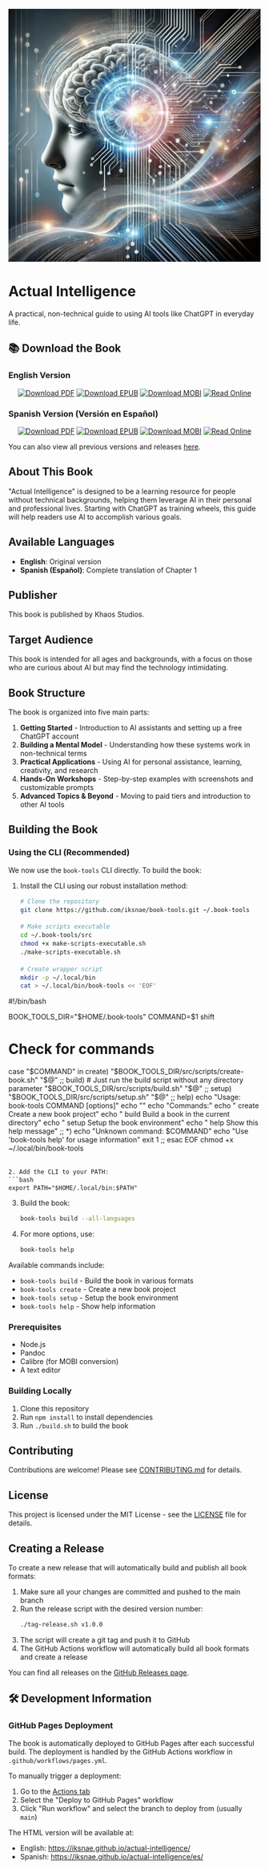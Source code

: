 ![cover](./art/image.png)

# Actual Intelligence

A practical, non-technical guide to using AI tools like ChatGPT in everyday life.

## 📚 Download the Book

### English Version

<div align="center">

[![Download PDF](https://img.shields.io/badge/Download-PDF%20Version-blue?style=for-the-badge&logo=adobe-acrobat-reader)](https://github.com/iksnae/actual-intelligence/releases/latest/download/en/actual-intelligence.pdf)
[![Download EPUB](https://img.shields.io/badge/Download-EPUB%20Version-green?style=for-the-badge&logo=apple)](https://github.com/iksnae/actual-intelligence/releases/latest/download/en/actual-intelligence.epub)
[![Download MOBI](https://img.shields.io/badge/Download-Kindle%20Version-orange?style=for-the-badge&logo=amazon)](https://github.com/iksnae/actual-intelligence/releases/latest/download/en/actual-intelligence.mobi)
[![Read Online](https://img.shields.io/badge/Read-Web%20Version-purple?style=for-the-badge&logo=html5)](https://iksnae.github.io/actual-intelligence/)

</div>

### Spanish Version (Versión en Español)

<div align="center">

[![Download PDF](https://img.shields.io/badge/Descargar-Versión%20PDF-blue?style=for-the-badge&logo=adobe-acrobat-reader)](https://github.com/iksnae/actual-intelligence/releases/latest/download/es/actual-intelligence.pdf)
[![Download EPUB](https://img.shields.io/badge/Descargar-Versión%20EPUB-green?style=for-the-badge&logo=apple)](https://github.com/iksnae/actual-intelligence/releases/latest/download/es/actual-intelligence.epub)
[![Download MOBI](https://img.shields.io/badge/Descargar-Versión%20Kindle-orange?style=for-the-badge&logo=amazon)](https://github.com/iksnae/actual-intelligence/releases/latest/download/es/actual-intelligence.mobi)
[![Read Online](https://img.shields.io/badge/Leer-Versión%20Web-purple?style=for-the-badge&logo=html5)](https://iksnae.github.io/actual-intelligence/es/)

</div>

You can also view all previous versions and releases [here](https://github.com/iksnae/actual-intelligence/releases).

## About This Book

"Actual Intelligence" is designed to be a learning resource for people without technical backgrounds, helping them leverage AI in their personal and professional lives. Starting with ChatGPT as training wheels, this guide will help readers use AI to accomplish various goals.

## Available Languages

- **English**: Original version
- **Spanish (Español)**: Complete translation of Chapter 1

## Publisher

This book is published by Khaos Studios.

## Target Audience

This book is intended for all ages and backgrounds, with a focus on those who are curious about AI but may find the technology intimidating.

## Book Structure

The book is organized into five main parts:

1. **Getting Started** - Introduction to AI assistants and setting up a free ChatGPT account
2. **Building a Mental Model** - Understanding how these systems work in non-technical terms
3. **Practical Applications** - Using AI for personal assistance, learning, creativity, and research
4. **Hands-On Workshops** - Step-by-step examples with screenshots and customizable prompts
5. **Advanced Topics & Beyond** - Moving to paid tiers and introduction to other AI tools

## Building the Book

### Using the CLI (Recommended)

We now use the `book-tools` CLI directly. To build the book:

1. Install the CLI using our robust installation method:
   ```bash
   # Clone the repository
   git clone https://github.com/iksnae/book-tools.git ~/.book-tools
   
   # Make scripts executable
   cd ~/.book-tools/src
   chmod +x make-scripts-executable.sh
   ./make-scripts-executable.sh
   
   # Create wrapper script
   mkdir -p ~/.local/bin
   cat > ~/.local/bin/book-tools << 'EOF'
#!/bin/bash

BOOK_TOOLS_DIR="$HOME/.book-tools"
COMMAND=$1
shift

# Check for commands
case "$COMMAND" in
  create)
    "$BOOK_TOOLS_DIR/src/scripts/create-book.sh" "$@"
    ;;
  build)
    # Just run the build script without any directory parameter
    "$BOOK_TOOLS_DIR/src/scripts/build.sh" "$@"
    ;;
  setup)
    "$BOOK_TOOLS_DIR/src/scripts/setup.sh" "$@"
    ;;
  help)
    echo "Usage: book-tools COMMAND [options]"
    echo ""
    echo "Commands:"
    echo "  create    Create a new book project"
    echo "  build     Build a book in the current directory"
    echo "  setup     Setup the book environment"
    echo "  help      Show this help message"
    ;;
  *)
    echo "Unknown command: $COMMAND"
    echo "Use 'book-tools help' for usage information"
    exit 1
    ;;
esac
EOF
   chmod +x ~/.local/bin/book-tools
   ```

2. Add the CLI to your PATH:
   ```bash
   export PATH="$HOME/.local/bin:$PATH"
   ```

3. Build the book:
   ```bash
   book-tools build --all-languages
   ```

4. For more options, use:
   ```bash
   book-tools help
   ```

Available commands include:
- `book-tools build` - Build the book in various formats
- `book-tools create` - Create a new book project
- `book-tools setup` - Setup the book environment
- `book-tools help` - Show help information

### Prerequisites

- Node.js
- Pandoc
- Calibre (for MOBI conversion)
- A text editor

### Building Locally

1. Clone this repository
2. Run `npm install` to install dependencies
3. Run `./build.sh` to build the book

## Contributing

Contributions are welcome! Please see [CONTRIBUTING.md](CONTRIBUTING.md) for details.

## License

This project is licensed under the MIT License - see the [LICENSE](LICENSE) file for details.

## Creating a Release

To create a new release that will automatically build and publish all book formats:

1. Make sure all your changes are committed and pushed to the main branch
2. Run the release script with the desired version number:
   ```bash
   ./tag-release.sh v1.0.0
   ```
3. The script will create a git tag and push it to GitHub
4. The GitHub Actions workflow will automatically build all book formats and create a release

You can find all releases on the [GitHub Releases page](https://github.com/iksnae/actual-intelligence/releases).

## 🛠️ Development Information

### GitHub Pages Deployment

The book is automatically deployed to GitHub Pages after each successful build. The deployment is handled by the GitHub Actions workflow in `.github/workflows/pages.yml`.

To manually trigger a deployment:
1. Go to the [Actions tab](https://github.com/iksnae/actual-intelligence/actions)
2. Select the "Deploy to GitHub Pages" workflow
3. Click "Run workflow" and select the branch to deploy from (usually `main`)

The HTML version will be available at:
- English: https://iksnae.github.io/actual-intelligence/
- Spanish: https://iksnae.github.io/actual-intelligence/es/
